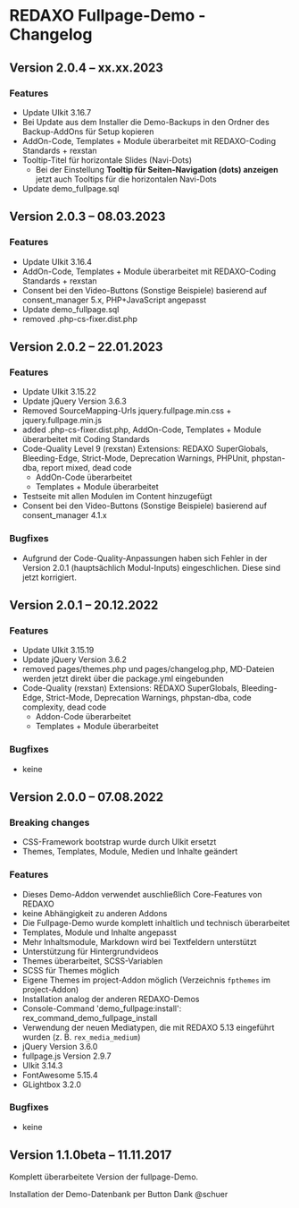 # REDAXO Fullpage-Demo - Changelog

## Version 2.0.4 – xx.xx.2023

### Features

* Update UIkit 3.16.7
* Bei Update aus dem Installer die Demo-Backups in den Ordner des Backup-AddOns für Setup kopieren
* AddOn-Code, Templates + Module überarbeitet mit REDAXO-Coding Standards + rexstan
* Tooltip-Titel für horizontale Slides (Navi-Dots)
  * Bei der Einstellung **Tooltip für Seiten-Navigation (dots) anzeigen** jetzt auch Tooltips für die horizontalen Navi-Dots
* Update demo_fullpage.sql

## Version 2.0.3 – 08.03.2023

### Features

* Update UIkit 3.16.4
* AddOn-Code, Templates + Module überarbeitet mit REDAXO-Coding Standards + rexstan
* Consent bei den Video-Buttons (Sonstige Beispiele) basierend auf consent_manager 5.x, PHP+JavaScript angepasst
* Update demo_fullpage.sql
* removed .php-cs-fixer.dist.php

## Version 2.0.2 – 22.01.2023

### Features

* Update UIkit 3.15.22
* Update jQuery Version 3.6.3
* Removed SourceMapping-Urls jquery.fullpage.min.css + jquery.fullpage.min.js
* added .php-cs-fixer.dist.php, AddOn-Code, Templates + Module überarbeitet mit Coding Standards
* Code-Quality Level 9 (rexstan) Extensions: REDAXO SuperGlobals, Bleeding-Edge, Strict-Mode, Deprecation Warnings, PHPUnit, phpstan-dba, report mixed, dead code
  * AddOn-Code überarbeitet
  * Templates + Module überarbeitet
* Testseite mit allen Modulen im Content hinzugefügt
* Consent bei den Video-Buttons (Sonstige Beispiele) basierend auf consent_manager 4.1.x

### Bugfixes

* Aufgrund der Code-Quality-Anpassungen haben sich Fehler in der Version 2.0.1 (hauptsächlich Modul-Inputs) eingeschlichen. Diese sind jetzt korrigiert.

## Version 2.0.1 – 20.12.2022

### Features

* Update UIkit 3.15.19
* Update jQuery Version 3.6.2
* removed pages/themes.php und pages/changelog.php, MD-Dateien werden jetzt direkt über die package.yml eingebunden
* Code-Quality (rexstan) Extensions: REDAXO SuperGlobals, Bleeding-Edge, Strict-Mode, Deprecation Warnings, phpstan-dba, code complexity, dead code
  * Addon-Code überarbeitet
  * Templates + Module überarbeitet

### Bugfixes

* keine

## Version 2.0.0 – 07.08.2022

### Breaking changes

* CSS-Framework bootstrap wurde durch UIkit ersetzt
* Themes, Templates, Module, Medien und Inhalte geändert

### Features

* Dieses Demo-Addon verwendet auschließlich Core-Features von REDAXO
* keine Abhängigkeit zu anderen Addons
* Die Fullpage-Demo wurde komplett inhaltlich und technisch überarbeitet
* Templates, Module und Inhalte angepasst
* Mehr Inhaltsmodule, Markdown wird bei Textfeldern unterstützt
* Unterstützung für Hintergrundvideos
* Themes überarbeitet, SCSS-Variablen
* SCSS für Themes möglich
* Eigene Themes im project-Addon möglich (Verzeichnis `fpthemes` im project-Addon)
* Installation analog der anderen REDAXO-Demos
* Console-Command 'demo_fullpage:install': rex_command_demo_fullpage_install
* Verwendung der neuen Mediatypen, die mit REDAXO 5.13 eingeführt wurden (z. B. `rex_media_medium`)
* jQuery Version 3.6.0
* fullpage.js Version 2.9.7
* UIkit 3.14.3
* FontAwesome 5.15.4
* GLightbox 3.2.0

### Bugfixes

* keine

## Version 1.1.0beta – 11.11.2017

Komplett überarbeitete Version der fullpage-Demo.

Installation der Demo-Datenbank per Button Dank @schuer
